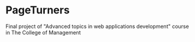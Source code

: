 # PageTurners
Final project of "Advanced topics in web applications development" course in The College of Management
